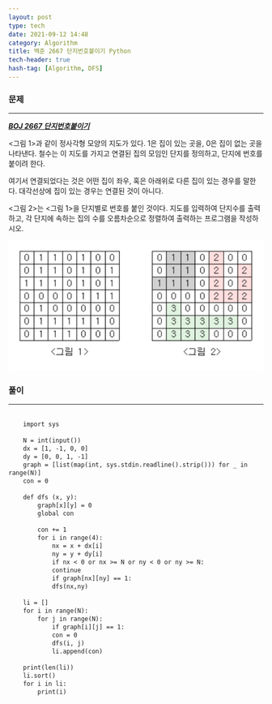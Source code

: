 ```yaml
---
layout: post
type: tech
date: 2021-09-12 14:48
category: Algorithm
title: 백준 2667 단지번호붙이기 Python
tech-header: true
hash-tag: [Algorithm, DFS]
---
```


<h3> 문제 </h3>
<hr>

<a href="https://www.acmicpc.net/problem/2667"><strong><i>BOJ 2667 단지번호붙이기</i></strong></a>

<그림 1>과 같이 정사각형 모양의 지도가 있다. 1은 집이 있는 곳을, 0은 집이 없는 곳을 나타낸다. 철수는 이 지도를 가지고 연결된 집의 모임인 단지를 정의하고, 단지에 번호를 붙이려 한다. 

여기서 연결되었다는 것은 어떤 집이 좌우, 혹은 아래위로 다른 집이 있는 경우를 말한다. 대각선상에 집이 있는 경우는 연결된 것이 아니다. 

<그림 2>는 <그림 1>을 단지별로 번호를 붙인 것이다. 지도를 입력하여 단지수를 출력하고, 각 단지에 속하는 집의 수를 오름차순으로 정렬하여 출력하는 프로그램을 작성하시오.


<img src="img/problem.PNG" alt="boj 2667">

<h3> 풀이 </h3>
<hr>

<pre>
    <code id="sourcecode" class="python">
    import sys
    
    N = int(input())
    dx = [1, -1, 0, 0]
    dy = [0, 0, 1, -1]
    graph = [list(map(int, sys.stdin.readline().strip())) for _ in range(N)]
    con = 0
    
    def dfs (x, y):
        graph[x][y] = 0
        global con
    
        con += 1
        for i in range(4):
            nx = x + dx[i]
            ny = y + dy[i]
            if nx < 0 or nx >= N or ny < 0 or ny >= N:
            continue
            if graph[nx][ny] == 1:
            dfs(nx,ny)
    
    li = []
    for i in range(N):
        for j in range(N):
            if graph[i][j] == 1:
            con = 0
            dfs(i, j)
            li.append(con)
    
    print(len(li))
    li.sort()
    for i in li:
        print(i)
        
    </code>
</pre>